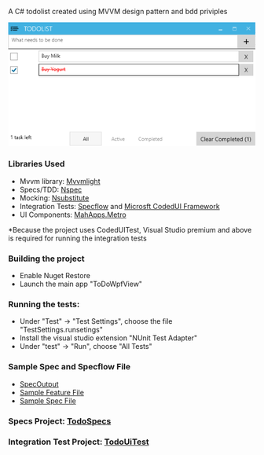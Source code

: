 A C# todolist created using MVVM design pattern and bdd priviples 

![Screenshot.png](sample/screenshot.png)

### Libraries Used
- Mvvm library: [Mvvmlight](http://www.galasoft.ch/mvvm/)
- Specs/TDD: [Nspec](http://nspec.org/)
- Mocking: [Nsubstitute](http://nsubstitute.github.io/)
- Integration Tests: [Specflow](http://www.specflow.org/) and [Microsft CodedUI Framework](http://msdn.microsoft.com/en-us/library/dd286726.aspx)
- UI Components: [MahApps.Metro](http://mahapps.com/MahApps.Metro/)

*Because the project uses CodedUITest, Visual Studio premium and above is required for running the integration tests

### Building the project
- Enable Nuget Restore
- Launch the main app "ToDoWpfView"


### Running the tests:
- Under "Test" -> "Test Settings", choose the file "TestSettings.runsetings"
- Install the visual studio extension "NUnit Test Adapter"
- Under "test" -> "Run", choose "All Tests"

### Sample Spec and Specflow File
- [SpecOutput](sample/spec_output.txt)
- [Sample Feature File](/gh-pages/sample/Completing.feature)
- [Sample Spec File](sample/TaskRepository_spec.cs)

### Specs Project: [TodoSpecs](TodoSpecs)
### Integration Test Project: [TodoUiTest](TodoUiTest)